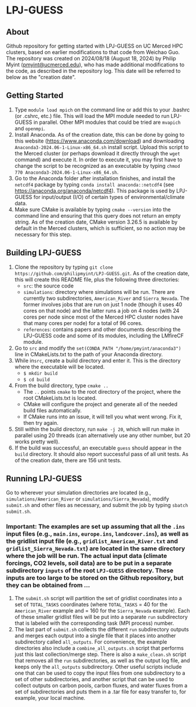 # LPJ-GUESS
## About

Github repository for getting started with LPJ-GUESS on UC Merced HPC clusters, based on earlier modifications to that code from Weichao Guo. The repository was created on 2024/08/18 (August 18, 2024) by Philip Myint (pmyint@ucmerced.edu), who has made additional modifications to the code, as described in the repository log. This date will be referred to below as the "creation date".

## Getting Started

1. Type `module load mpich` on the command line or add this to your .bashrc (or .cshrc, etc.) file. This will load the MPI module needed to run LPJ-GUESS in parallel. Other MPI modules that could be tried are `mvapich` and `openmpi`.
2. Install Anaconda. As of the creation date, this can be done by going to this website (https://www.anaconda.com/download) and downloading `Anaconda3-2024.06-1-Linux-x86_64.sh` install script. Upload this script to the Merced cluster (or perhaps download it directly through the `wget` command) and execute it. In order to execute it, you may first have to change the script to be recognized as an executable by typing `chmod 770 Anaconda3-2024.06-1-Linux-x86_64.sh`.
3. Go to the Anaconda folder after installation finishes, and install the `netcdf4` package by typing `conda install anaconda::netcdf4` (see https://anaconda.org/anaconda/netcdf4). This package is used by LPJ-GUESS for input/output (I/O) of certain types of environmental/climate data.
4. Make sure CMake is available by typing `cmake --version` into the command line and ensuring that this query does not return an empty string. As of the creation date, CMake version 3.26.5 is available by default in the Merced clusters, which is sufficient, so no action may be necessary for this step.

## Building LPJ-GUESS

1. Clone the repository by typing `git clone https://github.com/philipmyint/LPJ-GUESS.git`. As of the creation date, this will create this README file, plus the following three directories:
	- `src`: the source code
	- `simulations`: directory where simulations will be run. There are currently two subdirectories, `American_River` and `Sierra_Nevada`. The former involves jobs that are run on just 1 node (though it uses 40 cores on that node) and the latter runs a job on 4 nodes (with 24 cores per node since most of the Merced HPC cluster nodes have that many cores per node) for a total of 96 cores.
	- `references`: contains papers and other documents describing the LPJ-GUESS code and some of its modules, including the LMfireCF module.
2. Go to `src` and modify the `set(CONDA_PATH "/home/pmyint/anaconda3")` line in CMakeLists.txt to the path of your Anaconda directory.
3. While in`src`, create a build directory and enter it. This is the directory where the executable will be located.
	- `$ mkdir build`
	- `$ cd build`
4. From the build directory, type `cmake ..`
	- The `..` points `cmake` to the root directory of the project, where the root CMakeLists.txt is located.
	- CMake will configure the project and generate all of the needed build files automatically.
	- If CMake runs into an issue, it will tell you what went wrong. Fix it, then try again.
5. Still within the build directory, run `make -j 20`, which will run make in parallel using 20 threads (can alternatively use any other number, but 20 works pretty well).
6. If the build was successful, an executable `guess` should appear in the `build` directory. It should also report successful pass of all unit tests. As of the creation date, there are 156 unit tests.

## Running LPJ-GUESS

Go to wherever your simulation directories are located (e.g., `simulations/American_River` or `simulations/Sierra_Nevada`), modify `submit.sh` and other files as necessary, and submit the job by typing `sbatch submit.sh`. 

### Important: The examples are set up assuming that all the `.ins` input files (e.g., `main.ins`, `europe.ins`, `landcover.ins`), as well as the gridlist input file (e.g., `gridlist_American_River.txt` and `gridlist_Sierra_Nevada.txt`) are located in the same directory where the job will be run. The actual input data (climate forcings, CO2 levels, soil data) are to be put in a separate subdirectory `inputs` of the root `LPJ-GUESS` directory. These inputs are too large to be stored on the Github repository, but they can be obtained from ...

1. The `submit.sh` script will partition the set of gridlist coordinates into a set of `TOTAL_TASKS` coordinates (where `TOTAL_TASKS` = 40 for the `American_River` example and = 160 for the `Sierra_Nevada` example). Each of these smaller gridlist files will be put into a separate `run` subdirectory that is labeled with the corresponding task (MPI process) number.
2. The last part of `submit.sh` collects the different `run` subdirectory outputs and merges each output into a single file that it places into another subdirectory called `all_outputs`. For convenience, the example directories also include a `combine_all_outputs.sh` script that performs just this last collection/merge step. There is also a `make_clean.sh` script that removes all the `run` subdirectories, as well as the output log file, and keeps only the `all_outputs` subdirectory. Other useful scripts include one that can be used to copy the input files from one subdirectory to a set of other subdirectories, and another script that can be used to collect outputs on carbon pools, carbon fluxes, and water fluxes from a set of subdirectories and puts them in a .tar file for easy transfer to, for example, your local machine. 
